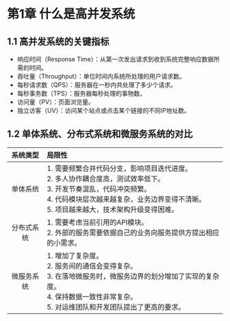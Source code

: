 # 第1章 什么是高并发系统

## 1.1 高并发系统的关键指标

- 响应时间（Response Time）：从第一次发出请求到收到系统完整响应数据所需的时间。
- 吞吐量（Throughput）：单位时间内系统所处理的用户请求数。
- 每秒请求数（QPS）：服务器在一秒内共处理了多少个请求。
- 每秒事务数（TPS）：服务器每秒处理的事物数。
- 访问量（PV）：页面浏览量。
- 独立访客（UV）：访问某个站点或点击某个链接的不同IP地址数。

## 1.2 单体系统、分布式系统和微服务系统的对比

| 系统类型 | 局限性 |
|:---:| :--- |
| 单体系统 | 1. 需要频繁合并代码分支，影响项目迭代进度。<br/>2. 多人协作耦合度高，测试效率低下。<br/>3. 开发节奏混乱，代码冲突频繁。<br/>4. 代码模块层次越来越复杂，业务边界变得不清晰。<br/>5. 项目越来越大，技术架构升级变得困难。 |
| 分布式系统 | 1. 需要考虑当前引用的API模块。<br/>2. 外部的服务需要依据自己的业务向服务提供方提出相应的小需求。 |
| 微服务系统 | 1. 增加了复杂度。<br/>2. 服务间的通信会变得复杂。<br/>3. 在落地微服务时，微服务边界的划分增加了实现的复杂度。<br/>4. 保持数据一致性非常复杂。<br/>5. 对运维团队和开发团队提出了更高的要求。 |
